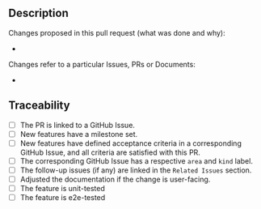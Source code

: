## Description

Changes proposed in this pull request (what was done and why):

- 

Changes refer to a particular Issues, PRs or Documents:

- 

## Traceability
- [ ] The PR is linked to a GitHub Issue.
- [ ] New features have a milestone set.
- [ ] New features have defined acceptance criteria in a corresponding GitHub Issue, and all criteria are satisfied with this PR.
- [ ] The corresponding GitHub Issue has a respective `area` and `kind` label.
- [ ] The follow-up issues (if any) are linked in the `Related Issues` section.
- [ ] Adjusted the documentation if the change is user-facing.
- [ ] The feature is unit-tested
- [ ] The feature is e2e-tested

<!--  
Thank you for your contribution!

Before submitting your pull request, adhere to contributing guidelines, templates, the recommended Git workflow, and related documentation, see also https://github.com/kyma-project/community/blob/main/docs/contributing/02-contributing.md
 -->